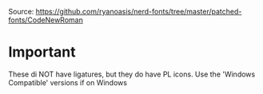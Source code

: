 Source: https://github.com/ryanoasis/nerd-fonts/tree/master/patched-fonts/CodeNewRoman

# Important
These di NOT have ligatures, but they do have PL icons. Use the 'Windows Compatible' versions if on Windows